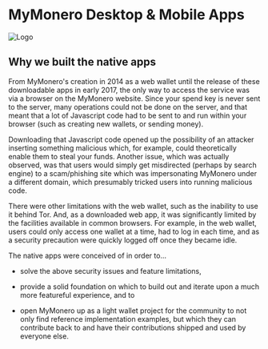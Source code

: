 # MyMonero Desktop & Mobile Apps

![Logo](./assets/logo.png "Logo")

## Why we built the native apps

From MyMonero's creation in 2014 as a web wallet until the release of these downloadable apps in early 2017, the only way to access the service was via a browser on the MyMonero website. Since your spend key is never sent to the server, many operations could not be done on the server, and that meant that a lot of Javascript code had to be sent to and run within your browser (such as creating new wallets, or sending money).

Downloading that Javascript code opened up the possibility of an attacker inserting something malicious which, for example, could theoretically enable them to steal your funds. Another issue, which was actually observed, was that users would simply get misdirected (perhaps by search engine) to a scam/phishing site which was impersonating MyMonero under a different domain, which presumably tricked users into running malicious code.

There were other limitations with the web wallet, such as the inability to use it behind Tor. And, as a downloaded web app, it was significantly limited by the facilities available in common browsers. For example, in the web wallet, users could only access one wallet at a time, had to log in each time, and as a security precaution were quickly logged off once they became idle.

The native apps were conceived of in order to…

* solve the above security issues and feature limitations, 
 
* provide a solid foundation on which to build out and iterate upon a much more featureful experience, and to

* open MyMonero up as a light wallet project for the community to not only find reference implementation examples, but which they can contribute back to and have their contributions shipped and used by everyone else.
